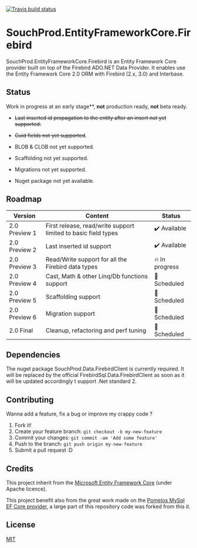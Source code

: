 [![Travis build status](https://img.shields.io/travis/souchprod/SouchProd.EntityFrameworkCore.Firebird.svg?label=travis-ci&branch=master)](https://travis-ci.org/souchprod/SouchProd.EntityFrameworkCore.Firebird)

# SouchProd.EntityFrameworkCore.Firebird

SouchProd.EntityFrameworkCore.Firebird is an Entity Framework Core provider built on top of the Firebird ADO.NET Data Provider. It enables use the Entity Framework Core 2.0 ORM with Firebird (2.x, 3.0) and Interbase.

## Status

Work in progress at an early stage**, **not** production ready, **not** beta ready.

  - ~~Last inserted id  propagation to the entity after an insert not yet supported.~~
  
  - ~~Guid fields not yet supported~~.
  
  - BLOB & CLOB not yet supported.

  - Scaffolding not yet supported.

  - Migrations not yet supported.
  
  - Nuget package not yet available.

## Roadmap

Version | Content | Status
------------|------------|------------
2.0 Preview 1 | First release, read/write support limited to basic field types | :heavy_check_mark: Available
2.0 Preview 2 | Last inserted id support | :heavy_check_mark: Available
2.0 Preview 3 | Read/Write support for all the Firebird data types | :fire: In progress
2.0 Preview 4 | Cast, Math & other Linq/Db functions support | :date: Scheduled
2.0 Preview 5 | Scaffolding support | :date: Scheduled
2.0 Preview 6 | Migration support | :date: Scheduled
2.0 Final | Cleanup, refactoring and perf tuning | :confetti_ball: Scheduled

## Dependencies 

The nuget package SouchProd.Data.FirebirdClient is currently required. It will be replaced by the official FirebirdSql.Data.FirebirdClient as soon as it will be updated accordingly t support .Net standard 2.

## Contributing 

Wanna add a feature, fix a bug or improve my crappy code ? 

1. Fork it!
2. Create your feature branch: `git checkout -b my-new-feature`
3. Commit your changes: `git commit -am 'Add some feature'`
4. Push to the branch: `git push origin my-new-feature`
5. Submit a pull request :D

## Credits

This project inherit from the [Microsoft Entity Framework Core](https://github.com/aspnet/EntityFrameworkCore) (under Apache licence).

This project benefit also from the great work made on the [Pomelos MySql EF Core provider](https://github.com/PomeloFoundation/Pomelo.EntityFrameworkCore.MySql), a large part of this repository code was forked from this it.

## License

[MIT](https://github.com/SouchProd/SouchProd.EntityFrameworkCore.Firebird/blob/master/LICENSE)
